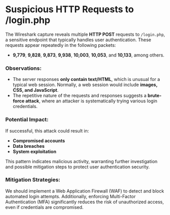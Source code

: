 # Suspicious HTTP Requests to /login.php 

The Wireshark capture reveals multiple **HTTP POST** requests to `/login.php`, a sensitive endpoint that typically handles user authentication. These requests appear repeatedly in the following packets:  

- **9,779**, **9,828**, **9,873**, **9,938**, **10,003**, **10,053**, and **10,133**, among others.

### Observations:
- The server responses **only contain text/HTML**, which is unusual for a typical web session. Normally, a web session would include **images, CSS, and JavaScript**.
- The repetitive nature of the requests and responses suggests a **brute-force attack**, where an attacker is systematically trying various login credentials.

### Potential Impact:
If successful, this attack could result in:
- **Compromised accounts**
- **Data breaches**
- **System exploitation**

This pattern indicates malicious activity, warranting further investigation and possible mitigation steps to protect user authentication security.

### Mitigation Strategies:
We should implement a Web Application Firewall (WAF) to detect and block automated login attempts. Additionally, enforcing Multi-Factor Authentication (MFA) significantly reduces the risk of unauthorized access, even if credentials are compromised.

